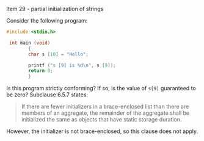Item 29 \- partial initialization of strings

Consider the following program:

```c
#include <stdio.h>

 int main (void)
        {
        char s [10] = "Hello";

        printf ("s [9] is %d\n", s [9]);
        return 0;
        }
```

Is this program strictly conforming? If so, is the value of `s[9]` guaranteed to
be zero? Subclause 6.5.7 states:

> If there are fewer initializers in a brace-enclosed list than there are members
> of an aggregate, the remainder of the aggregate shall be initialized the same as
> objects that have static storage duration.

However, the initializer is not brace-enclosed, so this clause does not apply.
